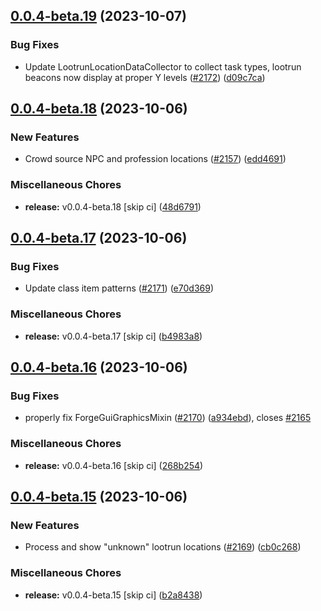 ## [0.0.4-beta.19](https://github.com/Wynntils/Artemis/compare/v0.0.4-beta.18...v0.0.4-beta.19) (2023-10-07)


### Bug Fixes

* Update LootrunLocationDataCollector to collect task types, lootrun beacons now display at proper Y levels ([#2172](https://github.com/Wynntils/Artemis/issues/2172)) ([d09c7ca](https://github.com/Wynntils/Artemis/commit/d09c7ca8ecf97626fa76a9de3c734204ae4e71e5))

## [0.0.4-beta.18](https://github.com/Wynntils/Artemis/compare/v0.0.4-beta.17...v0.0.4-beta.18) (2023-10-06)


### New Features

* Crowd source NPC and profession locations ([#2157](https://github.com/Wynntils/Artemis/issues/2157)) ([edd4691](https://github.com/Wynntils/Artemis/commit/edd46918cbd508cf8990bef772de14c2500fee1f))


### Miscellaneous Chores

* **release:** v0.0.4-beta.18 [skip ci] ([48d6791](https://github.com/Wynntils/Artemis/commit/48d6791afb13f80431a2589bd6b9db943edd1d37))

## [0.0.4-beta.17](https://github.com/Wynntils/Artemis/compare/v0.0.4-beta.16...v0.0.4-beta.17) (2023-10-06)


### Bug Fixes

* Update class item patterns ([#2171](https://github.com/Wynntils/Artemis/issues/2171)) ([e70d369](https://github.com/Wynntils/Artemis/commit/e70d3692209706431639dd45f6af648d645f9853))


### Miscellaneous Chores

* **release:** v0.0.4-beta.17 [skip ci] ([b4983a8](https://github.com/Wynntils/Artemis/commit/b4983a8d8cb1670170882813ab3664b2b07ac0a0))

## [0.0.4-beta.16](https://github.com/Wynntils/Artemis/compare/v0.0.4-beta.15...v0.0.4-beta.16) (2023-10-06)


### Bug Fixes

* properly fix ForgeGuiGraphicsMixin ([#2170](https://github.com/Wynntils/Artemis/issues/2170)) ([a934ebd](https://github.com/Wynntils/Artemis/commit/a934ebddee9d5392e47d34aaed4fe9200d907991)), closes [#2165](https://github.com/Wynntils/Artemis/issues/2165)


### Miscellaneous Chores

* **release:** v0.0.4-beta.16 [skip ci] ([268b254](https://github.com/Wynntils/Artemis/commit/268b2549b38c0dcd953811e946af133c59c6d72b))

## [0.0.4-beta.15](https://github.com/Wynntils/Artemis/compare/v0.0.4-beta.14...v0.0.4-beta.15) (2023-10-06)


### New Features

* Process and show "unknown" lootrun locations ([#2169](https://github.com/Wynntils/Artemis/issues/2169)) ([cb0c268](https://github.com/Wynntils/Artemis/commit/cb0c268c90848f9cc0f89aff5229e1bb424283c0))


### Miscellaneous Chores

* **release:** v0.0.4-beta.15 [skip ci] ([b2a8438](https://github.com/Wynntils/Artemis/commit/b2a843831bb4fb0e84e38c162390af2c417b3856))

